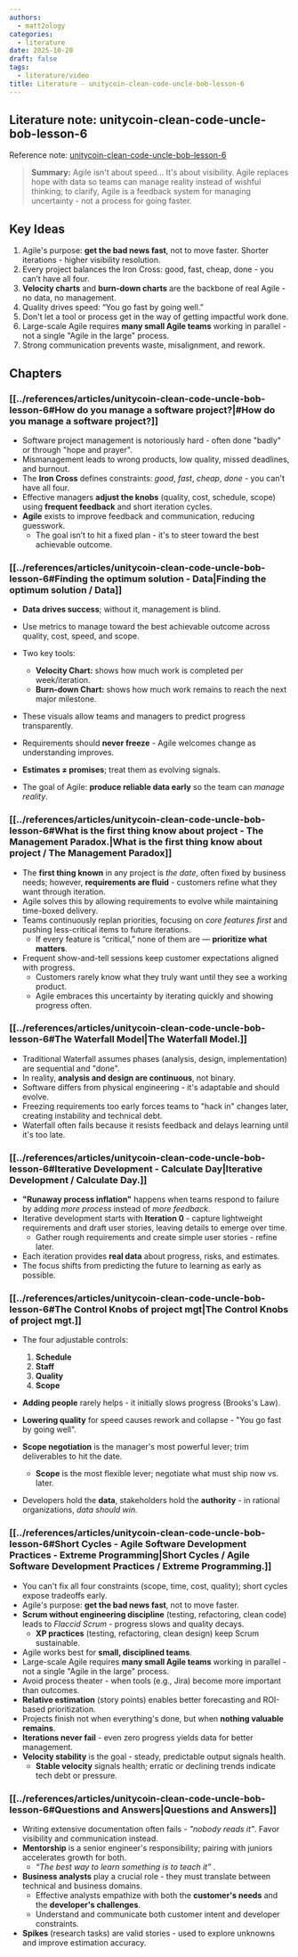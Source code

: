 ```yaml
---
authors:
  - matt2ology
categories:
  - literature
date: 2025-10-20
draft: false
tags:
  - literature/video
title: Literature - unitycoin-clean-code-uncle-bob-lesson-6
---
```


## Literature note: unitycoin-clean-code-uncle-bob-lesson-6

Reference note: [unitycoin-clean-code-uncle-bob-lesson-6](../references/articles/unitycoin-clean-code-uncle-bob-lesson-6.md)

> **Summary:** Agile isn't about speed... It's about visibility. Agile replaces hope with data so teams can manage reality instead of wishful thinking; to clarify, Agile is a feedback system for managing uncertainty - not a process for going faster.

## Key Ideas

1. Agile's purpose: **get the bad news fast**, not to move faster. Shorter iterations - higher visibility resolution.
2. Every project balances the Iron Cross: good, fast, cheap, done - you can’t have all four.
3. **Velocity charts** and **burn-down charts** are the backbone of real Agile - no data, no management.
4. Quality drives speed: “You go fast by going well.”
5. Don't let a tool or process get in the way of getting impactful work done.
6. Large-scale Agile requires **many small Agile teams** working in parallel - not a single "Agile in the large" process.
7. Strong communication prevents waste, misalignment, and rework.

## Chapters

### [[../references/articles/unitycoin-clean-code-uncle-bob-lesson-6#How do you manage a software project?|#How do you manage a software project?]]

- Software project management is notoriously hard - often done "badly" or through "hope and prayer".
- Mismanagement leads to wrong products, low quality, missed deadlines, and burnout.
- The **Iron Cross** defines constraints: _good_, _fast_, _cheap_, _done_ - you can't have all four.
- Effective managers **adjust the knobs** (quality, cost, schedule, scope) using **frequent feedback** and short iteration cycles.
- **Agile** exists to improve feedback and communication, reducing guesswork.
  - The goal isn’t to hit a fixed plan - it's to steer toward the best achievable outcome.

### [[../references/articles/unitycoin-clean-code-uncle-bob-lesson-6#Finding the optimum solution - Data|Finding the optimum solution / Data]]

- **Data drives success**; without it, management is blind.
- Use metrics to manage toward the best achievable outcome across quality, cost, speed, and scope.
- Two key tools:
  - **Velocity Chart:** shows how much work is completed per week/iteration.
  - **Burn-down Chart:** shows how much work remains to reach the next major milestone.

- These visuals allow teams and managers to predict progress transparently.
- Requirements should **never freeze** - Agile welcomes change as understanding improves.
- **Estimates ≠ promises**; treat them as evolving signals.
- The goal of Agile: **produce reliable data early** so the team can _manage reality_.

### [[../references/articles/unitycoin-clean-code-uncle-bob-lesson-6#What is the first thing know about project - The Management Paradox.|What is the first thing know about project / The Management Paradox]]

- The **first thing known** in any project is _the date_, often fixed by business needs; however, **requirements are fluid** - customers refine what they want through iteration.
- Agile solves this by allowing requirements to evolve while maintaining time-boxed delivery.
- Teams continuously replan priorities, focusing on _core features first_ and pushing less-critical items to future iterations.
  - If every feature is “critical,” none of them are — **prioritize what matters**.
- Frequent show-and-tell sessions keep customer expectations aligned with progress.
  - Customers rarely know what they truly want until they see a working product.
  - Agile embraces this uncertainty by iterating quickly and showing progress often.

### [[../references/articles/unitycoin-clean-code-uncle-bob-lesson-6#The Waterfall Model|The Waterfall Model.]]

- Traditional Waterfall assumes phases (analysis, design, implementation) are sequential and "done".
- In reality, **analysis and design are continuous**, not binary.
- Software differs from physical engineering - it's adaptable and should evolve.
- Freezing requirements too early forces teams to "hack in" changes later, creating instability and technical debt.
- Waterfall often fails because it resists feedback and delays learning until it's too late.

### [[../references/articles/unitycoin-clean-code-uncle-bob-lesson-6#Iterative Development - Calculate Day|Iterative Development / Calculate Day.]]

- **"Runaway process inflation"** happens when teams respond to failure by adding _more process_ instead of _more feedback_.
- Iterative development starts with **Iteration 0** - capture lightweight requirements and draft user stories, leaving details to emerge over time.
  - Gather rough requirements and create simple user stories - refine later.
- Each iteration provides **real data** about progress, risks, and estimates.
- The focus shifts from predicting the future to learning as early as possible.

### [[../references/articles/unitycoin-clean-code-uncle-bob-lesson-6#The Control Knobs of project mgt|The Control Knobs of project mgt.]]

- The four adjustable controls:
  1. **Schedule**
  2. **Staff**
  3. **Quality**
  4. **Scope**

- **Adding people** rarely helps - it initially slows progress (Brooks's Law).
- **Lowering quality** for speed causes rework and collapse - "You go fast by going well".
- **Scope negotiation** is the manager's most powerful lever; trim deliverables to hit the date.
  - **Scope** is the most flexible lever; negotiate what must ship now vs. later.
- Developers hold the **data**, stakeholders hold the **authority** - in rational organizations, _data should win_.

### [[../references/articles/unitycoin-clean-code-uncle-bob-lesson-6#Short Cycles - Agile Software Development Practices - Extreme Programming|Short Cycles / Agile Software Development Practices / Extreme Programming.]]

- You can't fix all four constraints (scope, time, cost, quality); short cycles expose tradeoffs early.
- Agile's purpose: **get the bad news fast**, not to move faster.
- **Scrum without engineering discipline** (testing, refactoring, clean code) leads to _Flaccid Scrum_ - progress slows and quality decays.
  - **XP practices** (testing, refactoring, clean design) keep Scrum sustainable.
- Agile works best for **small, disciplined teams**.
- Large-scale Agile requires **many small Agile teams** working in parallel - not a single "Agile in the large" process.
- Avoid process theater - when tools (e.g., Jira) become more important than outcomes.
- **Relative estimation** (story points) enables better forecasting and ROI-based prioritization.
- Projects finish not when everything's done, but when **nothing valuable remains**.
- **Iterations never fail** - even zero progress yields data for better management.
- **Velocity stability** is the goal - steady, predictable output signals health.
  - **Stable velocity** signals health; erratic or declining trends indicate tech debt or pressure.

### [[../references/articles/unitycoin-clean-code-uncle-bob-lesson-6#Questions and Answers|Questions and Answers]]

- Writing extensive documentation often fails - _"nobody reads it"_. Favor visibility and communication instead.
- **Mentorship** is a senior engineer's responsibility; pairing with juniors accelerates growth for both.
  - _“The best way to learn something is to teach it”_ .
- **Business analysts** play a crucial role - they must translate between technical and business domains.
  - Effective analysts empathize with both the **customer's needs** and the **developer's challenges**.
  - Understand and communicate both customer intent and developer constraints.
- **Spikes** (research tasks) are valid stories - used to explore unknowns and improve estimation accuracy.
